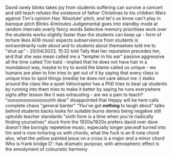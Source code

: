David rarely blinks
takes joy from students suffering
can survive a concert and still teach
refutes the existence of father Christmas to his children
Wars against Tim's opinion
Has 'Absolute' pitch, and let's us know
can't play in baroque pitch
Blinks 4/minutes
Judgemental
goes into standby mode at random intervals
overly fancy words
Selective memory
prioritises work over the students
works slightly faster than the students can keep up - form of torture
likes AO6 music
expects subservience from students
is extraordinarily rude about and to students about themselves
told me to "shut up" - 20/04/2023, 15:32
told Tally that her reputation precedes her, and that she was mean
called me a "tempter in his ear" 
passive aggressive all the time
called Tim bald - implied that he does not have hair in a roundabout way, maybe to try to avoid the blame
called us unique - we humans are alien to him
tries to get out of it by saying that every class is unique 
tries to spoil things (media)
he does not care about me :(
stalks around the class like a quiet Velociraptor
has a PhD
tries to beat up students by running into them
tries to make it better by saying he runs everywhere
sighs after lesson like it was exhausting - are we a pain to teach?
"oooooooooooooooohh dear"
disappointed that Heppy will be here
calls complete chaos "general banter"
"You've got **nothing** to laugh about"
talks behind students backs
looks for suitable burns
denies being negative
still upholds teacher standards
"sixth form is a time when you're riadically finding yourselves"
stuck from the 1920s/1820s
prefers david over dave
doesn't like boringly repetetive music, especially longer pieces#
turned into tim and is now torturing us with chords, what the fuck is an 8 note chord
also, what the yellow painted jesus on a cross is a major *and* a minor chord
Who is frank bridge D':
has dramatic purpose, with atmospheric effect
is the emodyment of colouristic harmony
